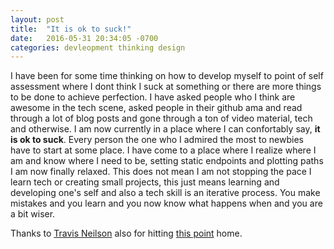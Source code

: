 ```yaml
---
layout: post
title:  "It is ok to suck!"
date:   2016-05-31 20:34:05 -0700
categories: devleopment thinking design
---
```


I have been for some time thinking on how to develop myself to point of self assessment where I dont think I suck at something or there are more things to be done to achieve perfection. I have asked people who I think are awesome in the tech scene, asked people in their github ama and read through a lot of blog posts and gone through a ton of video material, tech and otherwise.
I am now currently in a place where I can confortably say, **it is ok to suck**. Every person the one who I admired the most to newbies have to start at some place. I have come to a place where I realize where I am and know where I need to be, setting static endpoints and plotting paths I am now finally relaxed.
This does not mean I am not stopping the pace I learn tech or creating small projects, this just means learning and developing one's self and also a tech skill is an iterative process. You make mistakes and you learn and you now know what happens when and you are a bit wiser.

Thanks to [Travis Neilson](http://twitter.com/travisneilson) also for hitting [this point](https://www.youtube.com/watch?v=IalgBQQKROU) home.
